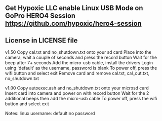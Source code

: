 Get Hypoxic LLC enable Linux USB Mode on GoPro HERO4 Session
https://github.com/hypoxic/hero4-session
------------------------------------------------------------
License in LICENSE file
------------------------------------------------------------
v1.50
Copy cal.txt and no_shutdown.txt onto your sd card
Place into the camera, wait a couple of seconds and press the record button
Wait for the beep after 7+ seconds
Add the micro-usb cable, install the drivers
Login using 'default' as the username, password is blank
To power off, press the wifi button and select exit
Remove card and remove cal.txt, cal_out.txt, no_shutdown.txt

v1.00
Copy autoexec.ash and no_shutdown.txt onto your microsd card
Insert card into camera and power on with record button
Wait for the 2 additional beeps then add the micro-usb cable
To power off, press the wifi button and select exit

Notes:
linux username: default
no password
